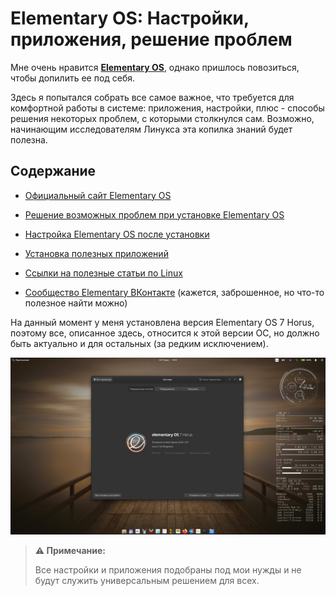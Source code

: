 # Elementary OS: Настройки, приложения, решение проблем

Мне очень нравится [**Elementary OS**](https://elementary.io), однако пришлось повозиться, чтобы допилить ее под себя.

Здесь я попытался собрать все самое важное, что требуется для комфортной работы в системе: приложения, настройки, плюс - способы решения некоторых проблем, с которыми столкнулся сам. Возможно, начинающим исследователям Линукса эта копилка знаний будет полезна.

## Содержание

* [Официальный сайт Elementary OS](https://elementary.io)

* [Решение возможных проблем при установке Elementary OS](/before-install.md#решение-возможных-проблем-при-установке-elementary-os)

* [Настройка Elementary OS после установки](/after-install.md#настройка-elementary-os-после-установки)

* [Установка полезных приложений](/useful-apps.md#установка-полезных-приложений)

* [Ссылки на полезные статьи по Linux](/useful-links.md#ссылки-на-полезные-статьи-по-linux)

* [Сообщество Elementary ВКонтакте](https://vk.com/elementary_os) (кажется, заброшенное, но что-то полезное найти можно)

На данный момент у меня установлена версия Elementary OS 7 Horus, поэтому все, описанное здесь, относится к этой версии ОС, но должно быть актуально и для остальных (за редким исключением).

![elementary-desktop](https://github.com/ded-ared/eos-all-about/blob/main/images/elementary-desktop-1.png)

> **⚠️ Примечание:**
> 
> Все настройки и приложения подобраны под мои нужды и не будут служить универсальным решением для всех.
